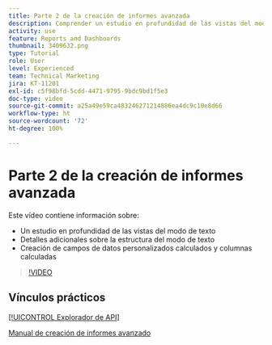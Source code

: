 ```yaml
---
title: Parte 2 de la creación de informes avanzada
description: Comprender un estudio en profundidad de las vistas del modo de texto, detalles adicionales sobre la estructura del modo de texto, datos personalizados calculados y columnas calculadas.
activity: use
feature: Reports and Dashboards
thumbnail: 3409632.png
type: Tutorial
role: User
level: Experienced
team: Technical Marketing
jira: KT-11201
exl-id: c5f98bfd-5cdd-4471-9795-9bdc9bd1f5e3
doc-type: video
source-git-commit: a25a49e59ca483246271214886ea4dc9c10e8d66
workflow-type: ht
source-wordcount: '72'
ht-degree: 100%

---
```


# Parte 2 de la creación de informes avanzada

Este vídeo contiene información sobre:

* Un estudio en profundidad de las vistas del modo de texto
* Detalles adicionales sobre la estructura del modo de texto
* Creación de campos de datos personalizados calculados y columnas calculadas

>[!VIDEO](https://video.tv.adobe.com/v/3409634/?quality=12&learn=on)

## Vínculos prácticos

[[!UICONTROL Explorador de API]](https://developer.adobe.com/workfront/api-explorer/)

[Manual de creación de informes avanzado](/help/assets/advanced-reporting-manual.pdf)

